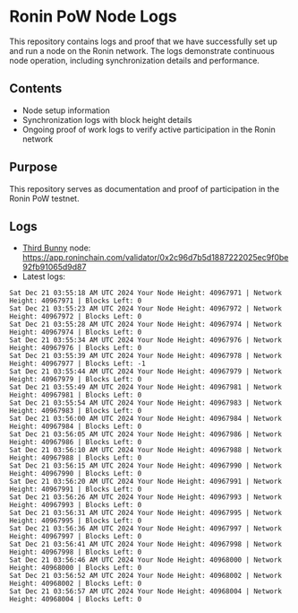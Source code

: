 # Ronin PoW Node Logs

This repository contains logs and proof that we have successfully set up and run a node on the Ronin network. The logs demonstrate continuous node operation, including synchronization details and performance.

## Contents

- Node setup information
- Synchronization logs with block height details
- Ongoing proof of work logs to verify active participation in the Ronin network

## Purpose

This repository serves as documentation and proof of participation in the Ronin PoW testnet.

## Logs

- [Third Bunny](https://thirdbunny.xyz/) node: https://app.roninchain.com/validator/0x2c96d7b5d1887222025ec9f0be92fb91065d9d87
- Latest logs:
```
Sat Dec 21 03:55:18 AM UTC 2024 Your Node Height: 40967971 | Network Height: 40967971 | Blocks Left: 0
Sat Dec 21 03:55:23 AM UTC 2024 Your Node Height: 40967972 | Network Height: 40967972 | Blocks Left: 0
Sat Dec 21 03:55:28 AM UTC 2024 Your Node Height: 40967974 | Network Height: 40967974 | Blocks Left: 0
Sat Dec 21 03:55:34 AM UTC 2024 Your Node Height: 40967976 | Network Height: 40967976 | Blocks Left: 0
Sat Dec 21 03:55:39 AM UTC 2024 Your Node Height: 40967978 | Network Height: 40967977 | Blocks Left: -1
Sat Dec 21 03:55:44 AM UTC 2024 Your Node Height: 40967979 | Network Height: 40967979 | Blocks Left: 0
Sat Dec 21 03:55:49 AM UTC 2024 Your Node Height: 40967981 | Network Height: 40967981 | Blocks Left: 0
Sat Dec 21 03:55:54 AM UTC 2024 Your Node Height: 40967983 | Network Height: 40967983 | Blocks Left: 0
Sat Dec 21 03:56:00 AM UTC 2024 Your Node Height: 40967984 | Network Height: 40967984 | Blocks Left: 0
Sat Dec 21 03:56:05 AM UTC 2024 Your Node Height: 40967986 | Network Height: 40967986 | Blocks Left: 0
Sat Dec 21 03:56:10 AM UTC 2024 Your Node Height: 40967988 | Network Height: 40967988 | Blocks Left: 0
Sat Dec 21 03:56:15 AM UTC 2024 Your Node Height: 40967990 | Network Height: 40967990 | Blocks Left: 0
Sat Dec 21 03:56:20 AM UTC 2024 Your Node Height: 40967991 | Network Height: 40967991 | Blocks Left: 0
Sat Dec 21 03:56:26 AM UTC 2024 Your Node Height: 40967993 | Network Height: 40967993 | Blocks Left: 0
Sat Dec 21 03:56:31 AM UTC 2024 Your Node Height: 40967995 | Network Height: 40967995 | Blocks Left: 0
Sat Dec 21 03:56:36 AM UTC 2024 Your Node Height: 40967997 | Network Height: 40967997 | Blocks Left: 0
Sat Dec 21 03:56:41 AM UTC 2024 Your Node Height: 40967998 | Network Height: 40967998 | Blocks Left: 0
Sat Dec 21 03:56:46 AM UTC 2024 Your Node Height: 40968000 | Network Height: 40968000 | Blocks Left: 0
Sat Dec 21 03:56:52 AM UTC 2024 Your Node Height: 40968002 | Network Height: 40968002 | Blocks Left: 0
Sat Dec 21 03:56:57 AM UTC 2024 Your Node Height: 40968004 | Network Height: 40968004 | Blocks Left: 0
```
